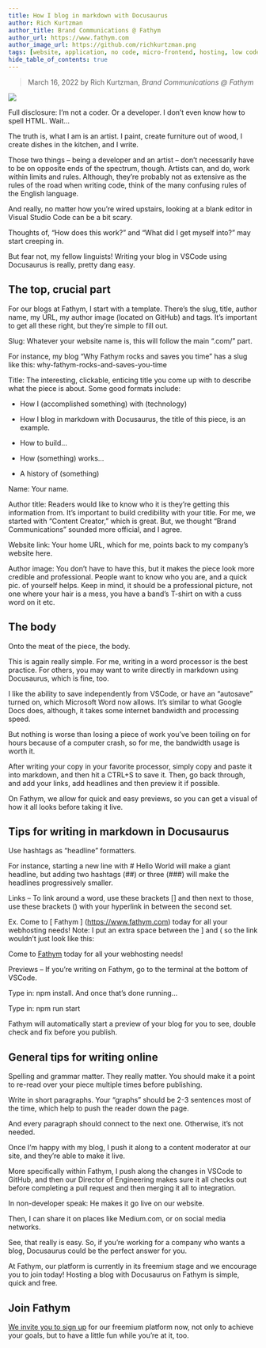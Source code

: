 ```yaml
---
title: How I blog in markdown with Docusaurus
author: Rich Kurtzman
author_title: Brand Communications @ Fathym
author_url: https://www.fathym.com
author_image_url: https://github.com/richkurtzman.png
tags: [website, application, no code, micro-frontend, hosting, low code]
hide_table_of_contents: true
---
```


> March 16, 2022 by Rich Kurtzman, _Brand Communications @ Fathym_

![](/img/blogcode.jpeg)

Full disclosure: I’m not a coder. Or a developer. I don’t even know how to spell HTML. Wait… 

The truth is, what I am is an artist. I paint, create furniture out of wood, I create dishes in the kitchen, and I write.  

Those two things – being a developer and an artist – don’t necessarily have to be on opposite ends of the spectrum, though. Artists can, and do, work within limits and rules. Although, they’re probably not as extensive as the rules of the road when writing code, think of the many confusing rules of the English language.  

And really, no matter how you’re wired upstairs, looking at a blank editor in Visual Studio Code can be a bit scary.  

Thoughts of, “How does this work?” and “What did I get myself into?” may start creeping in.  

But fear not, my fellow linguists! Writing your blog in VSCode using Docusaurus is really, pretty dang easy.  

## The top, crucial part 

For our blogs at Fathym, I start with a template. There’s the slug, title, author name, my URL, my author image (located on GitHub) and tags. It’s important to get all these right, but they’re simple to fill out.  

Slug: Whatever your website name is, this will follow the main “.com/” part.  

For instance, my blog “Why Fathym rocks and saves you time” has a slug like this: why-fathym-rocks-and-saves-you-time 

Title: The interesting, clickable, enticing title you come up with to describe what the piece is about. Some good formats include:  

- How I (accomplished something) with (technology)  

- How I blog in markdown with Docusaurus, the title of this piece, is an example. 

- How to build… 

- How (something) works… 

- A history of (something)  

Name: Your name.  

Author title: Readers would like to know who it is they’re getting this information from. It’s important to build credibility with your title. For me, we started with “Content Creator,” which is great. But, we thought “Brand Communications” sounded more official, and I agree.  

Website link: Your home URL, which for me, points back to my company’s website here.  

Author image: You don’t have to have this, but it makes the piece look more credible and professional. People want to know who you are, and a quick pic. of yourself helps. Keep in mind, it should be a professional picture, not one where your hair is a mess, you have a band’s T-shirt on with a cuss word on it etc. 

## The body 

Onto the meat of the piece, the body. 

This is again really simple. For me, writing in a word processor is the best practice. For others, you may want to write directly in markdown using Docusaurus, which is fine, too.  

I like the ability to save independently from VSCode, or have an “autosave” turned on, which Microsoft Word now allows. It’s similar to what Google Docs does, although, it takes some internet bandwidth and processing speed.  

But nothing is worse than losing a piece of work you’ve been toiling on for hours because of a computer crash, so for me, the bandwidth usage is worth it.  

After writing your copy in your favorite processor, simply copy and paste it into markdown, and then hit a CTRL+S to save it. Then, go back through, and add your links, add headlines and then preview it if possible.  

On Fathym, we allow for quick and easy previews, so you can get a visual of how it all looks before taking it live.  

## Tips for writing in markdown in Docusaurus 

Use hashtags as “headline” formatters.  

For instance, starting a new line with # Hello World will make a giant headline, but adding two hashtags (##) or three (###) will make the headlines progressively smaller.  

Links – To link around a word, use these brackets [] and then next to those, use these brackets () with your hyperlink in between the second set.  

Ex. Come to [ Fathym ] (https://www.fathym.com) today for all your webhosting needs! Note: I put an extra space between the ] and ( so the link wouldn’t just look like this:  

Come to [Fathym](https://www.fathym.com) today for all your webhosting needs! 

Previews – If you’re writing on Fathym, go to the terminal at the bottom of VSCode. 

Type in: npm install. And once that’s done running… 

Type in: npm run start 

Fathym will automatically start a preview of your blog for you to see, double check and fix before you publish.  

## General tips for writing online 

Spelling and grammar matter. They really matter. You should make it a point to re-read over your piece multiple times before publishing.  

Write in short paragraphs. Your “graphs” should be 2-3 sentences most of the time, which help to push the reader down the page.  

And every paragraph should connect to the next one. Otherwise, it’s not needed.  

Once I’m happy with my blog, I push it along to a content moderator at our site, and they’re able to make it live.  

More specifically within Fathym, I push along the changes in VSCode to GitHub, and then our Director of Engineering makes sure it all checks out before completing a pull request and then merging it all to integration.  

In non-developer speak: He makes it go live on our website.  

Then, I can share it on places like Medium.com, or on social media networks.  

See, that really is easy. So, if you’re working for a company who wants a blog, Docusaurus could be the perfect answer for you. 

At Fathym, our platform is currently in its freemium stage and we encourage you to join today! Hosting a blog with Docusaurus on Fathym is simple, quick and free. 

## Join Fathym 

[We invite you to sign up](www.fathym.com/dashboard) for our freemium platform now, not only to achieve your goals, but to have a little fun while you’re at it, too. 